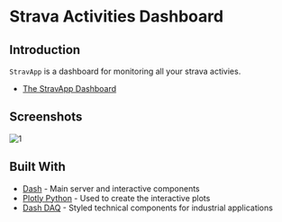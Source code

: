 # Strava Activities Dashboard

## Introduction
`StravApp` is a dashboard for monitoring all your strava activies.

* [The StravApp Dashboard](http://dataviz.devops-nord.com/)

## Screenshots
![1](https://user-images.githubusercontent.com/50707253/215333668-6bfdd922-7de1-4d75-9a8a-43d53dc66777.png)

## Built With
* [Dash](https://dash.plot.ly/) - Main server and interactive components 
* [Plotly Python](https://plot.ly/python/) - Used to create the interactive plots
* [Dash DAQ](https://dash.plot.ly/dash-daq) - Styled technical components for industrial applications
